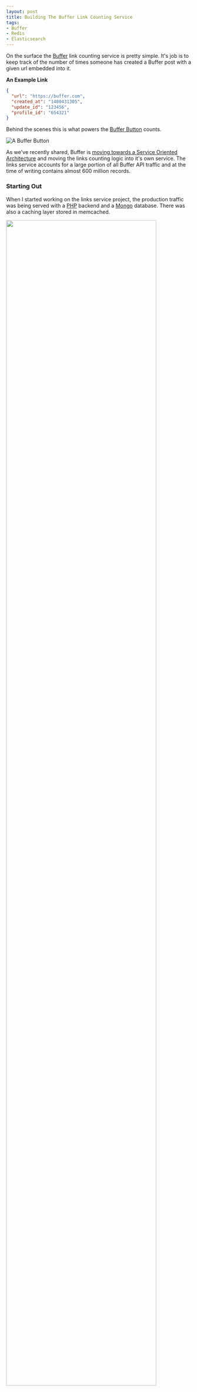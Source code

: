 ```yaml
---
layout: post
title: Building The Buffer Link Counting Service
tags:
- Buffer
- Redis
- Elasticsearch
---
```


On the surface the [Buffer](https://buffer.com) link counting service is pretty simple. It's job is to keep track of the number of times someone has created a Buffer post with a given url embedded into it.

**An Example Link**

```json
{
  "url": "https://buffer.com",
  "created_at": "1480431305",
  "update_id": "123456",
  "profile_id": "654321"
}
```

Behind the scenes this is what powers the [Buffer Button](https://buffer.com/extras/button) counts.

![A Buffer Button](/images/posts/link-service/buffer-button.png)

As we've recently shared, Buffer is [moving towards a Service Oriented Architecture](https://overflow.buffer.com/2016/11/16/implementing-service-oriented-architecture-at-buffer/) and moving the links counting logic into it's own service. The links service accounts for a large portion of all Buffer API traffic and at the time of writing contains almost 600 million records.

### Starting Out

When I started working on the links service project, the production traffic was being served with a [PHP](http://php.net/) backend and a [Mongo](https://www.mongodb.com/) database. There was also a caching layer stored in memcached.

<img src="/images/posts/link-service/original-links-service.png" width="90%">

### Iteration 1: Amazon RDS (Aurora) + Node + Redis

[Amazon RDS (Aurora)](https://aws.amazon.com/rds/aurora) is a MySQL compatible database that has some nice features like auto-scaling and a simple interface to increase compute power. We decided to go with RDS - Aurora for a number of reasons:

- High throughput
- Data autoscaling
- MySQL in local dev environment

[Node](https://nodejs.org/) almost needs no introduction. It's server side JS backed by a powerful packaging system. It's an async powerhouse driven by its [event loop](https://www.youtube.com/watch?v=8aGhZQkoFbQ). We chose Node for the following reasons:

- Thriving community
- Package manager
- Handles lots of async I/O (request handling and db requests)
- Pretty simple to containerize

[Redis](redis.io) is an in-memory data store that can be used as a database, cache or message broker. It has capabilities to operate in a cluster with replica sets, which is a huge plus if you're looking for [high availability](https://en.wikipedia.org/wiki/High_availability). We decided Redis was ideal because:

- Cluster mode and replicas for high availability
- Reads are lightning fast
- More flexibility around caching
- AWS offers managed [Elasticache Redis](https://aws.amazon.com/elasticache/)

Combining these technologies together, we decided on an architecture that looked like this:

<img src="/images/posts/link-service/rds-links-service.png" width="90%">

After backfilling the records and setting indexes we ran some test queries.

```sql
SELECT count(*) WHERE url = 'buffer.com'
```

The idea here is to count the number of times `buffer.com` has been shared. This works well so long as the counts for given urls are relatively low (> 200K).

When running a count on a url with a result in the millions, queries were taking 20+ seconds _even with the URL field indexed_. This was especially concerning, since there are a couple URLs with counts in the 80-90 million range. Running `EXPLAIN` on the query shed some light onto the problem:

```sql
SELECT count(*) WHERE url = 'popularurl.com'

--

4200000
```

```sql
EXPLAIN SELECT count(*) WHERE url = 'popularurl.com'

--

key | rows
----------
url | 5000000
```

Explain returned that in order to calculate the exact count it needed to scan through `5,000,000` records. Granted this is better than a full table scan of `600,000,000` records, but is still going to take some time.

With larger datasets, MySQL is **really** good at finding a needle in the haystack (one person's profile data for instance). But it's not great at answering questions like "how many pieces of straw are in the haystack?".

We decided to keep iterating.

### Iteration 2: Elasticsearch

[Elasticsearch](https://github.com/elastic/elasticsearch) is a search engine built on [Lucene](https://lucene.apache.org/). Elasticsearch search allows you to distribute data across shards and shards are distributed across nodes (along with replicas). So when you run a count query, the query is sent to each shard (and replica). When each shard has completed the count, the counts are aggregated on one node. This style of counting is very much like a `map -> reduce` job on other frameworks, which is very powerful because the load is distributed across nodes.

<img src="/images/posts/link-service/elasticsearch-cluster.png" width="90%">

Some reasons we chose Elasticsearch:

- Query mechanisms are better tuned to our use case
- Cluster allows for high availability
- Elasticsearch in local dev environment
- AWS offers fully managed cluster

After backfilling we ran some test queries using the [Node count API](https://www.elastic.co/guide/en/elasticsearch/client/javascript-api/current/api-reference.html#api-count). Initial results were very promising, as we where seeing response times in the 100 - 200 ms range for all urls tested. So we decided to roll out the new service at 1% of the production traffic.

<img src="/images/posts/link-service/elasticsearch-rps.png" width="40%">

Things were looking great at 1%, so we stepped up to 10% and then 50%. Oops, we broke it. Requests jumped up to 15 seconds (error timeout) and the containers on Kubernetes started their running out of memory and eventually would get killed. After some investigation, we determined that Elasticsearch was the bottleneck. We started trying to optimize the query by using [filters](https://www.elastic.co/guide/en/elasticsearch/reference/current/query-dsl-filtered-query.html) so we could utilize the Elasticsearch cache.

The next thing we tried was to [add another replica](https://www.elastic.co/guide/en/elasticsearch/reference/current/indices-update-settings.html) to the links index. We were looking to increase the read capacity of the cluster and the Elasticsearch docs call out that one strategy is to increase the number of replicas. However, adding the replicas caused the queries to return more slowly.

Let's say for a minute you've got one node, one shard and zero replicas. Now let's say you run enough queries on the index to use 100% of the resources on the node.

<img src="/images/posts/link-service/replica-demo-one.png" width="60%">

Now lets say you set the replicas on the index to 1 and run the same queries as with the previous experiment. Elasticsearch is going to run queries on both the shard and the replica, effectively splitting the node's resources. Keep in mind with the previous experiment caused the node to consume 100% of its resources. Splitting the resources under heavy load would cause the queries to take longer.

<img src="/images/posts/link-service/replica-demo-two.png" width="60%">

Keeping the replicas the same and increasing the number nodes would have been the better solution in our case. However the Elasticsearch cluster was already large enough to be more expensive than our Mongo database.

Again, we decided to iterate.

### Iteration 3: Redis + S3

Our strategy of storing the links in a collection had proven to not be scalable. Every count on the links collection was doing a massive amount of work. So we decided to rethink our data structure to better suit our workload.

We ended up decided to use a simple `hash` data structure to store counts:

```json
{
  "buffer.com": 5000,
  "popularurl.com": 4000000
}
```

As with any decision with data structure there's some tradeoffs you have to make. When you store links in this way it's more difficult to recover from error states because you've got no history. With a counter you have a snapshot of the world, rather than the historical view for all time. To compensate for this drawback we decided to archive the links in S3 with the previous data structure, that way we could backfill another service or recover the links service in the event of a catastrophic failure.

What you get in return is the ability to leverage work you've already done, rather than repeating large amounts of work over and over again. Your current snapshot is a [superposition](https://en.wikipedia.org/wiki/Superposition_principle) of all previous states of the system. To update the snapshot, a simple increment operation is enough to merge all previous states with the current change - meaning that both reads are writes are very fast!

We decided to use Redis as our main datastore, with a simplified architecture:

<img src="/images/posts/link-service/current-links-service.png" width="90%">

After backfilling we ran some test queries and were blown away by the performance - **sub millisecond response times**! We decided to move forward with 1% of production traffic.

Things were looking great at 1%, so we increased traffic to 10%, then 50%, then 100%. Even with 100% of production traffic, average response times stayed below one millisecond.

<img src="/images/posts/link-service/sub-millisecond-response-times.png" width="90%">

At this point we were all convinced we had applied the right data structures and tech stack to support our link service customers well into the future. We even had some options that were unavailable in the past, things like realtime counts (we cache responses with our CDN for 10 minutes). We could also use the historical S3 data to backfill future services to support feature we could only dream of. So many possibilities!

### Reflecting

Sometimes things look very simple on the surface, even if you've done similar projects. It's only when you've dug deep into the implementation and ran experiments (likely in production) that you find out if something is going to work. I think it's one of the paradoxes that make building software interesting. Challenging assumptions until you figure out whats lurking beneath the surface ([thar be dragons](https://en.wikipedia.org/wiki/Here_be_dragons)). It's been an epic journey building out the Buffer links service, and I hope that sharing these experiences with others will be helpful.
